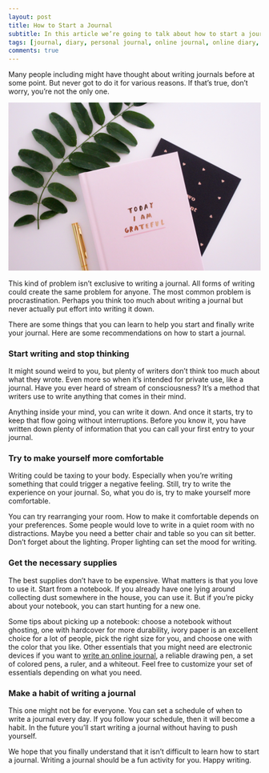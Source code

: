 ```yaml
---
layout: post
title: How to Start a Journal
subtitle: In this article we’re going to talk about how to start a journal.
tags: [journal, diary, personal journal, online journal, online diary, writing, writing community]
comments: true
---
```


<p>Many people including might have thought about writing journals before at some point. But never got to do it for various reasons. If that’s true, don’t worry, you’re not the only one.</p>

![How to Start a Journal](/img/post/how-to-start-a-journal.jpg)

<p>This kind of problem isn’t exclusive to writing a journal. All forms of writing could create the same problem for anyone. The most common problem is procrastination. Perhaps you think too much about writing a journal but never actually put effort into writing it down.</p>

<p>There are some things that you can learn to help you start and finally write your journal. Here are some recommendations on how to start a journal.</p>

<h3>Start writing and stop thinking</h3>
<p>It might sound weird to you, but plenty of writers don’t think too much about what they wrote. Even more so when it’s intended for private use, like a journal. Have you ever heard of stream of consciousness? It’s a method that writers use to write anything that comes in their mind.</p>

<p>Anything inside your mind, you can write it down. And once it starts, try to keep that flow going without interruptions. Before you know it, you have written down plenty of information that you can call your first entry to your journal.</p>

<h3>Try to make yourself more comfortable</h3>
<p>Writing could be taxing to your body. Especially when you’re writing something that could trigger a negative feeling. Still, try to write the experience on your journal. So, what you do is, try to make yourself more comfortable.</p>

<p>You can try rearranging your room. How to make it comfortable depends on your preferences. Some people would love to write in a quiet room with no distractions. Maybe you need a better chair and table so you can sit better. Don’t forget about the lighting. Proper lighting can set the mood for writing.</p>

<h3>Get the necessary supplies</h3>
<p>The best supplies don’t have to be expensive. What matters is that you love to use it. Start from a notebook. If you already have one lying around collecting dust somewhere in the house, you can use it. But if you’re picky about your notebook, you can start hunting for a new one.</p>

<p>Some tips about picking up a notebook: choose a notebook without ghosting, one with hardcover for more durability, ivory paper is an excellent choice for a lot of people, pick the right size for you, and choose one with the color that you like. Other essentials that you might need are electronic devices if you want to <a href="https://www.goodnightjournal.com/online-journal">write an online journal</a>, a reliable drawing pen, a set of colored pens, a ruler, and a whiteout. Feel free to customize your set of essentials depending on what you need.</p>

<h3>Make a habit of writing a journal</h3>
<p>This one might not be for everyone. You can set a schedule of when to write a journal every day. If you follow your schedule, then it will become a habit. In the future you’ll start writing a journal without having to push yourself.</p>

<p>We hope that you finally understand that it isn’t difficult to learn how to start a journal. Writing a journal should be a fun activity for you. Happy writing.</p>